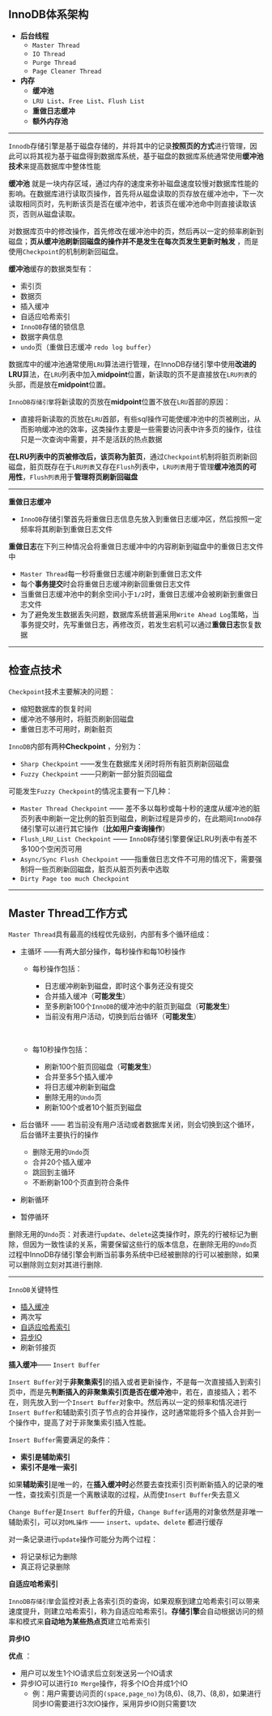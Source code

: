 ## InnoDB体系架构

+ **后台线程**
  + `Master Thread`
  + `IO Thread`
  + `Purge Thread`
  + `Page Cleaner Thread`
+ **内存**
  + **缓冲池**
  + `LRU List`、`Free List`、`Flush List`
  + **重做日志缓冲**
  + **额外内存池**



----

`Innodb`存储引擎是基于磁盘存储的，并将其中的记录**按照页的方式**进行管理，因此可以将其视为基于磁盘得到数据库系统，基于磁盘的数据库系统通常使用**缓冲池技术**来提高数据库中整体性能



**缓冲池** 就是一块内存区域，通过内存的速度来弥补磁盘速度较慢对数据库性能的影响。在数据库进行读取页操作，首先将从磁盘读取的页存放在缓冲池中，下一次读取相同页时，先判断该页是否在缓冲池中，若该页在缓冲池命中则直接读取该页，否则从磁盘读取。

对数据库页中的修改操作，首先修改在缓冲池中的页，然后再以一定的频率刷新到磁盘；**页从缓冲池刷新回磁盘的操作并不是发生在每次页发生更新时触发** ，而是使用`Checkpoint`的机制刷新回磁盘。

**缓冲池**缓存的数据类型有：

+ 索引页
+ 数据页
+ 插入缓冲
+ 自适应哈希索引
+ `InnoDB`存储的锁信息
+ 数据字典信息
+ `undo`页（重做日志缓冲 `redo log buffer`）



数据库中的缓冲池通常使用`LRU`算法进行管理，在InnoDB存储引擎中使用**改进的LRU**算法，在`LRU`列表中加入**midpoint**位置，新读取的页不是直接放在`LRU列表`的头部，而是放在**midpoint**位置。

`InnoDB存储引擎`将新读取的页放在**midpoint**位置不放在`LRU`首部的原因：

+ 直接将新读取的页放在`LRU`首部，有些sql操作可能使缓冲池中的页被刷出，从而影响缓冲池的效率，这类操作主要是一些需要访问表中许多页的操作，往往只是一次查询中需要，并不是活跃的热点数据



**在LRU列表中的页被修改后，该页称为脏页**，通过`Checkpoint`机制将脏页刷新回磁盘，脏页既存在于`LRU列表`又存在`Flush`列表中，`LRU列表`用于管理**缓冲池页的可用性**，`Flush列表`用于**管理将页刷新回磁盘**



----

**重做日志缓冲**

+ `InnoDB`存储引擎首先将重做日志信息先放入到重做日志缓冲区，然后按照一定频率将其刷新到重做日志文件



**重做日志**在下列三种情况会将重做日志缓冲中的内容刷新到磁盘中的重做日志文件中

+ `Master Thread`每一秒将重做日志缓冲刷新到重做日志文件
+ 每个**事务提交**时会将重做日志缓冲刷新回重做日志文件
+ 当重做日志缓冲池中的剩余空间小于`1/2`时，重做日志缓冲会被刷新到重做日志文件
+ 为了避免发生数据丢失问题，数据库系统普遍采用`Write Ahead Log`策略，当事务提交时，先写重做日志，再修改页，若发生宕机可以通过**重做日志**恢复数据



---

## 检查点技术

`Checkpoint`技术主要解决的问题：

+ 缩短数据库的恢复时间
+ 缓冲池不够用时，将脏页刷新回磁盘
+ 重做日志不可用时，刷新脏页



`InnoDB`内部有两种**Checkpoint** ，分别为：

+ `Sharp Checkpoint` ——发生在数据库关闭时将所有脏页刷新回磁盘
+ `Fuzzy Checkpoint` ——只刷新一部分脏页回磁盘



可能发生`Fuzzy Checkpoint`的情况主要有一下几种：

+ `Master Thread Checkpoint` —— 差不多以每秒或每十秒的速度从缓冲池的脏页列表中刷新一定比例的脏页到磁盘，刷新过程是异步的，在此期间`InnoDB`存储引擎可以进行其它操作（**比如用户查询操作**）
+ `Flush_LRU_List Checkpoint` —— `InnoDB`存储引擎要保证LRU列表中有差不多100个空闲页可用
+ `Async/Sync Flush Checkpoint` ——指重做日志文件不可用的情况下，需要强制将一些页刷新回磁盘，脏页从脏页列表中选取
+ `Dirty Page too much Checkpoint`



-----

## Master Thread工作方式

`Master Thread`具有最高的线程优先级别，内部有多个循环组成：

+ 主循环 ——有两大部分操作，每秒操作和每10秒操作

  + 每秒操作包括：

    + 日志缓冲刷新到磁盘，即时这个事务还没有提交
    + 合并插入缓冲（**可能发生**）
    + 至多刷新100个`InnoDB`的缓冲池中的脏页到磁盘（**可能发生**）
    + 当前没有用户活动，切换到后台循环（**可能发生**）

    ​

  + 每10秒操作包括：

    + 刷新100个脏页回磁盘（**可能发生**）
    + 合并至多5个插入缓冲
    + 将日志缓冲刷新到磁盘
    + <a name="delUndo">删除无用的`Undo`页</a>
    + 刷新100个或者10个脏页到磁盘


+ 后台循环 —— 若当前没有用户活动或者数据库关闭，则会切换到这个循环，后台循环主要执行的操作
  + 删除无用的`Undo`页
  + 合并20个插入缓冲
  + 跳回到主循环
  + 不断刷新100个页直到符合条件
+ 刷新循环
+ 暂停循环



<a hreef="#delUndo">删除无用的`Undo`页</a>：对表进行`update`、`delete`这类操作时，原先的行被标记为删除，但因为一致性读的关系，需要保留这些行的版本信息，在删除无用的`Undo`页过程中InnoDB存储引擎会判断当前事务系统中已经被删除的行可以被删除，如果可以删除则立刻对其进行删除.



-------

`InnoDB`关键特性

+ <a href="#insertBuffer">插入缓冲</a>
+ 两次写
+ <a href="#hash">自适应哈希索引</a>
+ <a href="#AIO">异步IO</a>
+ 刷新邻接页



<a name="insertBuffer">**插入缓冲**—— `Insert Buffer`</a>

 `Insert Buffer`对于**非聚集索引**的插入或者更新操作，不是每一次直接插入到索引页中，而是先**判断插入的非聚集索引页是否在缓冲池**中，若在，直接插入；若不在，则先放入到一个`Insert Buffer`对象中。然后再以一定的频率和情况进行`Insert Buffer`和辅助索引页子节点的合并操作，这时通常能将多个插入合并到一个操作中，提高了对于非聚集索引插入性能。



`Insert Buffer`需要满足的条件：

+ **索引是辅助索引**
+ **索引不是唯一索引**



如果**辅助索引**是唯一的，在**插入缓冲时**必然要去查找索引页判断新插入的记录的唯一性，查找索引页是一个离散读取的过程，从而使`Insert Buffer`失去意义



`Change Buffer`是`Insert Buffer`的升级，`Change Buffer`适用的对象依然是非唯一辅助索引，可以对`DML操作` —— `insert`、`update`、`delete` 都进行缓存

对一条记录进行`update`操作可能分为两个过程：

+ 将记录标记为删除
+ 真正将记录删除





<a name="hash">**自适应哈希索引**</a>

`InnoDB存储引擎`会监控对表上各索引页的查询，如果观察到建立哈希索引可以带来速度提升，则建立哈希索引，称为自适应哈希索引。**存储引擎**会自动根据访问的频率和模式来**自动地为某些热点页**建立哈希索引



<a name="AIO">**异步IO**</a>

**优点** ：

+ 用户可以发生1个IO请求后立刻发送另一个IO请求
+ 异步IO可以进行`IO Merge`操作，将多个IO合并成1个IO
  + 例：用户需要访问页的`(space,page_no)`为(8,6)、(8,7)、(8,8)，如果进行同步IO需要进行3次IO操作，采用异步IO则只需要1次
